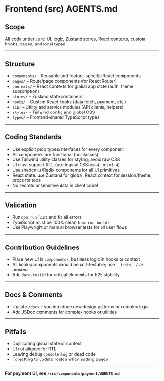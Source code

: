 # Frontend (src) AGENTS.md

## Scope

All code under `/src`: UI, logic, Zustand stores, React contexts, custom hooks, pages, and local types.

---

## Structure

- `components/` – Reusable and feature-specific React components
- `pages/` – Route/page components (for React Router)
- `contexts/` – React contexts for global app state (auth, theme, subscription)
- `stores/` – Zustand state containers
- `hooks/` – Custom React hooks (data fetch, payment, etc.)
- `lib/` – Utility and service modules (API clients, helpers)
- `styles/` – Tailwind config and global CSS
- `types/` – Frontend-shared TypeScript types

---

## Coding Standards

- Use explicit prop types/interfaces for every component
- All components are functional (no classes)
- Use Tailwind utility classes for styling; avoid raw CSS
- UI must support RTL (use logical CSS: `ms-4`, not `ml-4`)
- Use shadcn-ui/Radix components for all UI primitives
- React state: use Zustand for global, React context for session/theme, props for local
- No secrets or sensitive data in client code!

---

## Validation

- Run `npm run lint` and fix all errors
- TypeScript must be 100% clean (`npm run build`)
- Use Playwright or manual browser tests for all user flows

---

## Contribution Guidelines

- Place new UI in `components/`, business logic in hooks or context
- All hooks/components should be unit-testable; use `__tests__/` as needed
- Add `data-testid` for critical elements for E2E stability

---

## Docs & Comments

- Update `/docs` if you introduce new design patterns or complex logic
- Add JSDoc comments for complex hooks or utilities

---

## Pitfalls

- Duplicating global state or context
- UI not aligned for RTL
- Leaving debug `console.log` or dead code
- Forgetting to update routes when adding pages

---

**For payment UI, see `/src/components/payment/AGENTS.md`**
